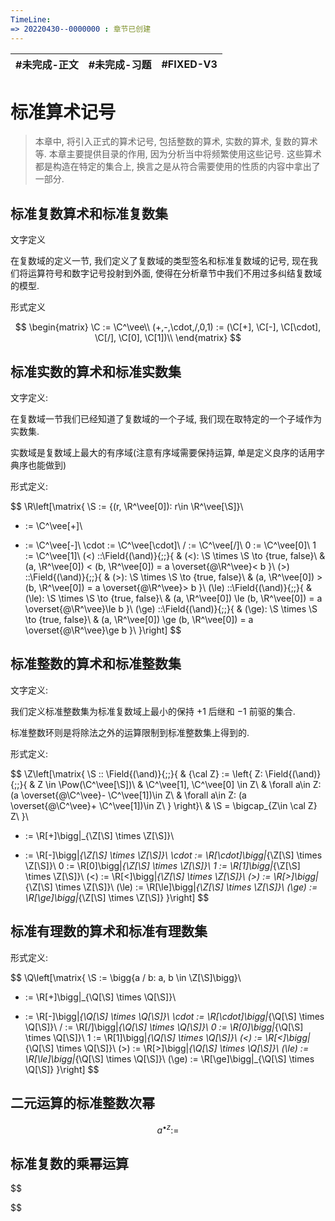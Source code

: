```yaml
---
TimeLine: 
=> 20220430--0000000 : 章节已创建
---
```

| #未完成-正文 | #未完成-习题 | #FIXED-V3 | 
| ------------ | ------------ | --------- |

# 标准算术记号
> 本章中, 将引入正式的算术记号, 包括整数的算术, 实数的算术, 复数的算术等. 
> 本章主要提供目录的作用, 因为分析当中将频繁使用这些记号. 
> 这些算术都是构造在特定的集合上, 换言之是从符合需要使用的性质的内容中拿出了一部分. 


## 标准复数算术和标准复数集

文字定义

在复数域的定义一节, 我们定义了复数域的类型签名和标准复数域的记号, 现在我们将运算符号和数字记号投射到外面, 使得在分析章节中我们不用过多纠结复数域的模型. 

形式定义

$$
\begin{matrix}
\C := \C^\vee\\
(+,-,\cdot,/,0,1) := (\C[+], \C[-], \C[\cdot], \C[/], \C[0], \C[1])\\
\end{matrix}
$$

## 标准实数的算术和标准实数集

文字定义: 

在复数域一节我们已经知道了复数域的一个子域, 我们现在取特定的一个子域作为实数集. 

实数域是复数域上最大的有序域(注意有序域需要保持运算, 单是定义良序的话用字典序也能做到)

形式定义: 

$$
\R\left[\matrix{
\S := \{(r, \R^\vee[0]): r\in \R^\vee[\S]\}\\
+ := \C^\vee[+]\\
- := \C^\vee[-]\\
\cdot := \C^\vee[\cdot]\\
/ := \C^\vee[/]\\
0 := \C^\vee[0]\\
1 := \C^\vee[1]\\
(<) ::\Field{(\and)}{\;\;}{
    & (<): \S \times \S \to \{true, false\}\\
    & (a, \R^\vee[0]) < (b, \R^\vee[0]) = a \overset{@\R^\vee}< b
}\\
(>) ::\Field{(\and)}{\;\;}{
    & (>): \S \times \S \to \{true, false\}\\
    & (a, \R^\vee[0]) > (b, \R^\vee[0]) = a \overset{@\R^\vee}> b
}\\
(\le) ::\Field{(\and)}{\;\;}{
    & (\le): \S \times \S \to \{true, false\}\\
    & (a, \R^\vee[0]) \le (b, \R^\vee[0]) = a \overset{@\R^\vee}\le b
}\\
(\ge) ::\Field{(\and)}{\;\;}{
    & (\ge): \S \times \S \to \{true, false\}\\
    & (a, \R^\vee[0]) \ge (b, \R^\vee[0]) = a \overset{@\R^\vee}\ge b
}\\
}\right]
$$

## 标准整数的算术和标准整数集

文字定义: 

我们定义标准整数集为标准复数域上最小的保持 $+1$ 后继和 $-1$ 前驱的集合. 

标准整数环则是将除法之外的运算限制到标准整数集上得到的. 

形式定义: 

$$
\Z\left[\matrix{
\S :: \Field{(\and)}{\;\;}{
    & {\cal Z} := \left\{
        Z: \Field{(\and)}{\;\;}{
            & Z \in \Pow(\C^\vee[\S])\\
            & \C^\vee[1], \C^\vee[0] \in Z\\
            & \forall a\in Z: (a \overset{@\C^\vee}- \C^\vee[1])\in Z\\ 
            & \forall a\in Z: (a \overset{@\C^\vee}+ \C^\vee[1])\in Z\\ 
        }
    \right\}\\
    & \S = \bigcap_{Z\in \cal Z} Z\\
}\\
+ := \R[+]\bigg|_{\Z[\S] \times \Z[\S]}\\
- := \R[-]\bigg|_{\Z[\S] \times \Z[\S]}\\
\cdot := \R[\cdot]\bigg|_{\Z[\S] \times \Z[\S]}\\
0 := \R[0]\bigg|_{\Z[\S] \times \Z[\S]}\\
1 := \R[1]\bigg|_{\Z[\S] \times \Z[\S]}\\
(<) := \R[<]\bigg|_{\Z[\S] \times \Z[\S]}\\
(>) := \R[>]\bigg|_{\Z[\S] \times \Z[\S]}\\
(\le) := \R[\le]\bigg|_{\Z[\S] \times \Z[\S]}\\
(\ge) := \R[\ge]\bigg|_{\Z[\S] \times \Z[\S]}
}\right]
$$



## 标准有理数的算术和标准有理数集

形式定义: 

$$
\Q\left[\matrix{
\S := \bigg\{a / b: a, b \in \Z[\S]\bigg\}\\
+ := \R[+]\bigg|_{\Q[\S] \times \Q[\S]}\\
- := \R[-]\bigg|_{\Q[\S] \times \Q[\S]}\\
\cdot := \R[\cdot]\bigg|_{\Q[\S] \times \Q[\S]}\\
/ := \R[/]\bigg|_{\Q[\S] \times \Q[\S]}\\
0 := \R[0]\bigg|_{\Q[\S] \times \Q[\S]}\\
1 := \R[1]\bigg|_{\Q[\S] \times \Q[\S]}\\
(<) := \R[<]\bigg|_{\Q[\S] \times \Q[\S]}\\
(>) := \R[>]\bigg|_{\Q[\S] \times \Q[\S]}\\
(\le) := \R[\le]\bigg|_{\Q[\S] \times \Q[\S]}\\
(\ge) := \R[\ge]\bigg|_{\Q[\S] \times \Q[\S]}
}\right]
$$


## 二元运算的标准整数次幂

$$
a^{\bullet z} := 
$$

## 标准复数的乘幂运算

$$

$$
